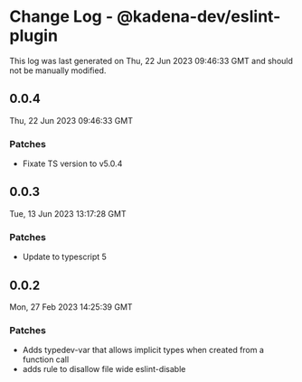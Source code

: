 # Change Log - @kadena-dev/eslint-plugin

This log was last generated on Thu, 22 Jun 2023 09:46:33 GMT and should not be manually modified.

## 0.0.4
Thu, 22 Jun 2023 09:46:33 GMT

### Patches

- Fixate TS version to v5.0.4

## 0.0.3
Tue, 13 Jun 2023 13:17:28 GMT

### Patches

- Update to typescript 5

## 0.0.2
Mon, 27 Feb 2023 14:25:39 GMT

### Patches

- Adds typedev-var that allows implicit types when created from a function call
- adds rule to disallow file wide eslint-disable

